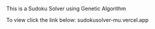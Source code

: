 This is a Sudoku Solver using Genetic Algorithm

To view click the link below:
sudokusolver-mu.vercel.app

